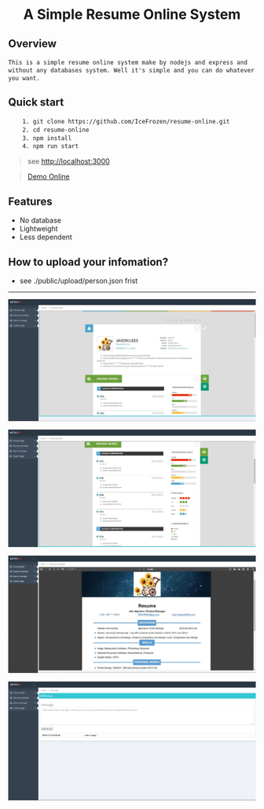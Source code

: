 <h1 align="center">A Simple Resume Online System</h1>

<!-- <p align="center">Made by Nodejs and express</p> -->


## Overview

    This is a simple resume online system make by nodejs and express and without any databases system. Well it's simple and you can do whatever you want.

## Quick start

```sh
    1. git clone https://github.com/IceFrozen/resume-online.git
    2. cd resume-online
    3. npm install
    4. npm run start 
```
 > see [http://localhost:3000](http://localhost:3000)

 > [Demo Online](http://localhost:3000)

## Features

- No database
- Lightweight
- Less dependent

## How to upload your infomation?

  - see ./public/upload/person.json frist

---

![](docs/demo1.jpg)


![](docs/demo2.jpg)


![](docs/demo3.jpg)


![](docs/demo4.jpg)